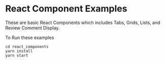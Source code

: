 # React Component Examples
These are basic React Components which includes Tabs, Grids, Lists, and Review
Comment Display.

To Run these examples
```
cd react_components
yarn install
yarn start
```
